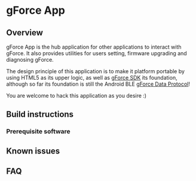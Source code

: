 # gForce App

## Overview
gForce App is the hub application for other applications to interact with gForce. 
It also provides utilities for users setting, firmware upgrading and diagnosing 
gForce. 

The design principle of this application is to make it platform portable by using 
HTML5 as its upper logic, as well as [gForce SDK][gForceSDK] its foundation, 
although so far its foundation is still the Android BLE 
[gForce Data Protocol][gForceDataProtocol]!

You are welcome to hack this application as you desire :) 

## Build instructions

### Prerequisite software

## Known issues

## FAQ

[gForceSDK]: https://github.com/oymotion/gForceSDK
[gForceDataProtocol]: https://oymotion.github.io/doc/gForceDataProtocol/
